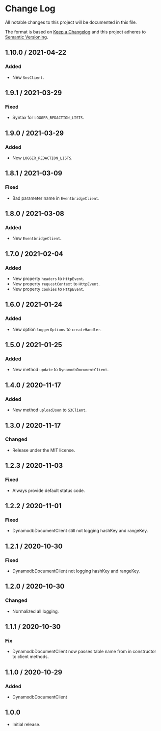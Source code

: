 # Change Log

All notable changes to this project will be documented in this file.

The format is based on [Keep a Changelog](https://keepachangelog.com/) and this project adheres to
[Semantic Versioning](https://semver.org/).

## 1.10.0 / 2021-04-22

### Added

- New `SnsClient`.

## 1.9.1 / 2021-03-29

### Fixed

- Syntax for `LOGGER_REDACTION_LISTS`.

## 1.9.0 / 2021-03-29

### Added

- New `LOGGER_REDACTION_LISTS`.

## 1.8.1 / 2021-03-09

### Fixed

- Bad parameter name in `EventbridgeClient`.

## 1.8.0 / 2021-03-08

### Added

- New `EventbridgeClient`.

## 1.7.0 / 2021-02-04

### Added

- New property `headers` to `HttpEvent`.
- New property `requestContext` to `HttpEvent`.
- New property `cookies` to `HttpEvent`.

## 1.6.0 / 2021-01-24

### Added

- New option `loggerOptions` to `createHandler`.

## 1.5.0 / 2021-01-25

### Added

- New method `update` to `DynamodbDocumentClient`.

## 1.4.0 / 2020-11-17

### Added

- New method `uploadJson` to `S3Client`.

## 1.3.0 / 2020-11-17

### Changed

- Release under the MIT license.

## 1.2.3 / 2020-11-03

### Fixed

- Always provide default status code.

## 1.2.2 / 2020-11-01

### Fixed

- DynamodbDocumentClient still not logging hashKey and rangeKey.

## 1.2.1 / 2020-10-30

### Fixed

- DynamodbDocumentClient not logging hashKey and rangeKey.

## 1.2.0 / 2020-10-30

### Changed

- Normalized all logging.

## 1.1.1 / 2020-10-30

### Fix

- DynamodbDocumentClient now passes table name from in constructor to client methods.

## 1.1.0 / 2020-10-29

### Added

- DynamodbDocumentClient

## 1.0.0

- Initial release.
